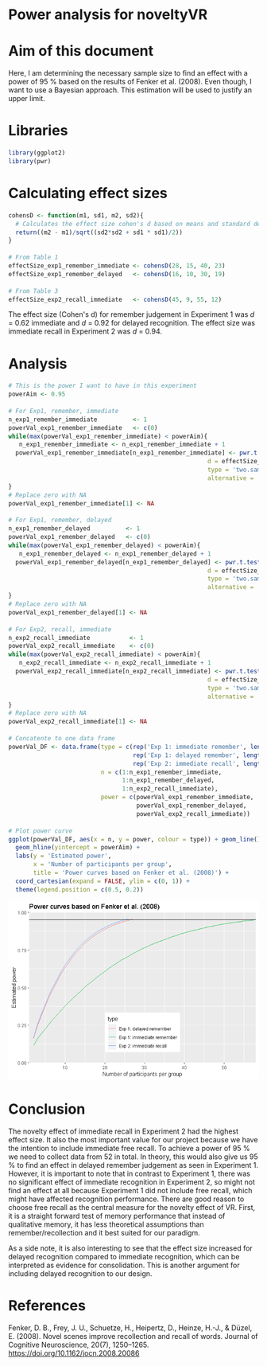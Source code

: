 Power analysis for noveltyVR
================

Aim of this document
====================

Here, I am determining the necessary sample size to find an effect with a power of 95 % based on the results of Fenker et al. (2008). Even though, I want to use a Bayesian approach. This estimation will be used to justify an upper limit.

Libraries
=========

``` r
library(ggplot2)
library(pwr)
```

Calculating effect sizes
========================

``` r
cohensD <- function(m1, sd1, m2, sd2){
  # Calculates the effect size cohen's d based on means and standard deviations
  return((m2 - m1)/sqrt((sd2*sd2 + sd1 * sd1)/2))
}

# From Table 1
effectSize_exp1_remember_immediate <- cohensD(28, 15, 40, 23)
effectSize_exp1_remember_delayed   <- cohensD(16, 10, 30, 19)

# From Table 3
effectSize_exp2_recall_immediate   <- cohensD(45, 9, 55, 12)
```

The effect size (Cohen's d) for remember judgement in Experiment 1 was *d* = 0.62 immediate and *d* = 0.92 for delayed recognition. The effect size was immediate recall in Experiment 2 was *d* = 0.94.

Analysis
========

``` r
# This is the power I want to have in this experiment
powerAim <- 0.95 

# For Exp1, remember, immediate 
n_exp1_remember_immediate          <- 1
powerVal_exp1_remember_immediate   <- c(0)
while(max(powerVal_exp1_remember_immediate) < powerAim){
   n_exp1_remember_immediate <- n_exp1_remember_immediate + 1
  powerVal_exp1_remember_immediate[n_exp1_remember_immediate] <- pwr.t.test(n = n_exp1_remember_immediate,
                                                        d = effectSize_exp1_remember_immediate,
                                                        type = 'two.sample',
                                                        alternative = 'greater')$power
}
# Replace zero with NA
powerVal_exp1_remember_immediate[1] <- NA

# For Exp1, remember, delayed 
n_exp1_remember_delayed          <- 1
powerVal_exp1_remember_delayed   <- c(0)
while(max(powerVal_exp1_remember_delayed) < powerAim){
   n_exp1_remember_delayed <- n_exp1_remember_delayed + 1
  powerVal_exp1_remember_delayed[n_exp1_remember_delayed] <- pwr.t.test(n = n_exp1_remember_delayed,
                                                        d = effectSize_exp1_remember_delayed,
                                                        type = 'two.sample',
                                                        alternative = 'greater')$power
}
# Replace zero with NA
powerVal_exp1_remember_delayed[1] <- NA

# For Exp2, recall, immediate 
n_exp2_recall_immediate           <- 1
powerVal_exp2_recall_immediate    <- c(0)
while(max(powerVal_exp2_recall_immediate) < powerAim){
   n_exp2_recall_immediate <- n_exp2_recall_immediate + 1
  powerVal_exp2_recall_immediate[n_exp2_recall_immediate] <- pwr.t.test(n = n_exp2_recall_immediate,
                                                        d = effectSize_exp2_recall_immediate,
                                                        type = 'two.sample',
                                                        alternative = 'greater')$power
}
# Replace zero with NA
powerVal_exp2_recall_immediate[1] <- NA

# Concatente to one data frame
powerVal_DF <- data.frame(type = c(rep('Exp 1: immediate remember', length(powerVal_exp1_remember_immediate)),
                                   rep('Exp 1: delayed remember', length(powerVal_exp1_remember_delayed)),
                                   rep('Exp 2: immediate recall', length(powerVal_exp2_recall_immediate))),
                          n = c(1:n_exp1_remember_immediate,
                                1:n_exp1_remember_delayed,
                                1:n_exp2_recall_immediate),
                          power = c(powerVal_exp1_remember_immediate,
                                    powerVal_exp1_remember_delayed, 
                                    powerVal_exp2_recall_immediate))

# Plot power curve
ggplot(powerVal_DF, aes(x = n, y = power, colour = type)) + geom_line() + 
  geom_hline(yintercept = powerAim) +
  labs(y = 'Estimated power', 
       x = 'Number of participants per group', 
       title = 'Power curves based on Fenker et al. (2008)') + 
  coord_cartesian(expand = FALSE, ylim = c(0, 1)) +
  theme(legend.position = c(0.5, 0.2))
```

![](powerAnalysis_files/figure-markdown_github/unnamed-chunk-3-1.png)

Conclusion
==========

The novelty effect of immediate recall in Experiment 2 had the highest effect size. It also the most important value for our project because we have the intention to include immediate free recall. To achieve a power of 95 % we need to collect data from 52 in total. In theory, this would also give us 95 % to find an effect in delayed remember judgement as seen in Experiment 1. However, it is important to note that in contrast to Experiment 1, there was no significant effect of immediate recognition in Experiment 2, so might not find an effect at all because Experiment 1 did not include free recall, which might have affected recognition performance. There are good reason to choose free recall as the central measure for the novelty effect of VR. First, it is a straight forward test of memory performance that instead of qualitative memory, it has less theoretical assumptions than remember/recollection and it best suited for our paradigm.

As a side note, it is also interesting to see that the effect size increased for delayed recognition compared to immediate recognition, which can be interpreted as evidence for consolidation. This is another argument for including delayed recognition to our design.

References
==========

Fenker, D. B., Frey, J. U., Schuetze, H., Heipertz, D., Heinze, H.-J., & Düzel, E. (2008). Novel scenes improve recollection and recall of words. Journal of Cognitive Neuroscience, 20(7), 1250–1265. <https://doi.org/10.1162/jocn.2008.20086>
